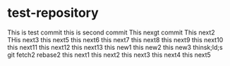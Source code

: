 # test-repository
This is test commit
this is second commit
This nexgt commit
This next2 
THis next3
this next5
this next6
this next7
this next8
this next9
this next10
this next11
this next12
this next13
this new1
this new2
this new3
thinsk;ld;s
git fetch2
rebase2
this next1
this next2
this next3
this next4
this next5
